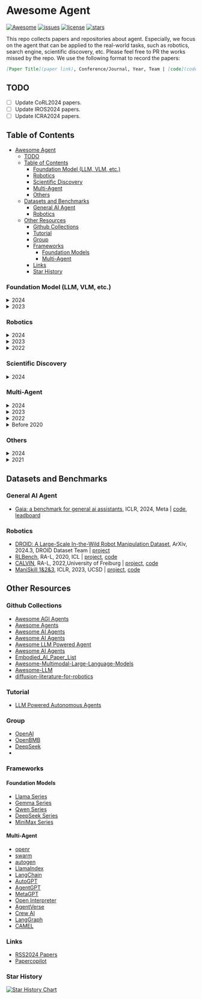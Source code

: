 # Awesome Agent

<!-- badge link https://github.com/badges/awesome-badges -->
<!-- [![Awesome](https://awesome.re/badge-flat2.svg)](https://awesome.re) -->
[![Awesome](https://awesome.re/badge.svg)](https://awesome.re)
[![issues](https://custom-icon-badges.herokuapp.com/github/issues-raw/weleen/awesome-agent?logo=issue)](https://github.com/weleen/awesome-agent/issues "issues")
[![license](https://custom-icon-badges.herokuapp.com/github/license/weleen/awesome-agent?logo=law&logoColor=white)](https://github.com/weleen/awesome-agent/blob/main/LICENSE?rgh-link-date=2021-08-09T18%3A10%3A26Z "license MIT")
[![stars](https://custom-icon-badges.herokuapp.com/github/stars/weleen/awesome-agent?logo=star)](https://github.com/weleen/awesome-agent/stargazers "stars")

This repo collects papers and repositories about agent. Especially, we focus on the agent that can be applied to the real-world tasks, such as robotics, search engine, scientific discovery, etc. Please feel free to PR the works missed by the repo. We use the following format to record the papers:
```md
[Paper Title](paper link), Conference/Journal, Year, Team | [code](code link), [project](project link)
```

## TODO

- [ ] Update CoRL2024 papers.
- [ ] Update IROS2024 papers.
- [ ] Update ICRA2024 papers.

## Table of Contents

- [Awesome Agent](#awesome-agent)
  - [TODO](#todo)
  - [Table of Contents](#table-of-contents)
    - [Foundation Model (LLM, VLM, etc.)](#foundation-model-llm-vlm-etc)
    - [Robotics](#robotics)
    - [Scientific Discovery](#scientific-discovery)
    - [Multi-Agent](#multi-agent)
    - [Others](#others)
  - [Datasets and Benchmarks](#datasets-and-benchmarks)
    - [General AI Agent](#general-ai-agent)
    - [Robotics](#robotics-1)
  - [Other Resources](#other-resources)
    - [Github Collections](#github-collections)
    - [Tutorial](#tutorial)
    - [Group](#group)
    - [Frameworks](#frameworks)
      - [Foundation Models](#foundation-models)
      - [Multi-Agent](#multi-agent-1)
    - [Links](#links)
    - [Star History](#star-history)

### Foundation Model (LLM, VLM, etc.)

<details><summary>2024</summary>

- [DeepSeek-R1: Incentivizing Reasoning Capability in LLMs via Reinforcement Learning](https://github.com/deepseek-ai/DeepSeek-R1/blob/main/DeepSeek_R1.pdf), Preprint, 2025.1, DeepSeek | [code](https://github.com/deepseek-ai/DeepSeek-R1)
- [DeepSeek-V3 Technical Report](https://github.com/deepseek-ai/DeepSeek-V3/blob/main/DeepSeek_V3.pdf), Preprint, 2024.12, DeepSeek | [code](https://github.com/deepseek-ai/DeepSeek-V3)
- [LLaVA-OneVision: Easy Visual Task Transfer](https://arxiv.org/pdf/2408.03326), ArXiv, 2024.8, NTU & Bytedance | [project](https://llava-vl.github.io/blog/2024-08-05-llava-onevision), [code](https://github.com/LLaVA-VL/LLaVA-NeXT)
- [VILA-U: a Unified Foundation Model Integrating Visual Understanding and Generation](https://arxiv.org/pdf/2409.04429), ArXiv, 2024.9, THU & MIT & NVIDIA & UCB & UCSD. | [project](https://hanlab.mit.edu/projects/vila-u), [code](https://github.com/mit-han-lab/vila-u)
- [Qwen2 & QwQ: Reflect Deeply on the Boundaries of the Unknown](https://arxiv.org/abs/2407.10671), ArXiv, 2024.7 & 2024.11, Qwen Team at Alibaba | [model](https://huggingface.co/Qwen/QwQ-32B-Preview), [project](https://huggingface.co/Qwen), [blog](https://qwenlm.github.io/blog/qwq-32b-preview/)
- [Marco-o1: Towards Open Reasoning Models for Open-Ended Solutions](https://arxiv.org/abs/2411.14405), ArXiv, 2024.11, AIDC-AI at Alibaba | [model](https://huggingface.co/AIDC-AI/Marco-o1), [code](https://github.com/AIDC-AI/Marco-o1)
- [O1 Journey: O1 Replication Journey – Part 2: Surpassing O1-preview through Simple Distillation Big Progress or Bitter Lesson?](https://arxiv.org/abs/2411.16489), ArXiv, 2024.11, GAIR SJTU | [code](https://github.com/GAIR-NLP/O1-Journey)
- [Gemma: Open models based on gemini research and technology](https://arxiv.org/abs/2403.08295), ArXiv, 2024.3, Google | [project](https://blog.google/technology/developers/gemma-open-models/)
- [Minicpm: Unveiling the potential of small language models with scalable training strategies](https://arxiv.org/pdf/2404.06395), CoLM, 2024, OpenBMB. | [blog](https://openbmb.vercel.app/?category=Blog), [code](https://github.com/OpenBMB/MiniCPM)
- [MiniCPM-V: A GPT-4V Level MLLM on Your Phone](https://arxiv.org/pdf/2408.01800), ArXiv, 2024, OpenBMB. | [code](https://github.com/OpenBMB/MiniCPM-V)
 </details>
 

<details><summary>2023</summary>

- [ReAct: Synergizing Reasoning and Acting in Language Models](https://openreview.net/pdf?id=WE_vluYUL-X), ICLR, 2023, Princeton & Google | [project](https://react-lm.github.io/), [code](https://github.com/ysymyth/ReAct)
</details>

### Robotics

<details><summary>2024</summary>

- [AgiBot World](https://agibot-world.com/), Zhiyuan Robot | [dataset](https://huggingface.co/agibot-world), [code](https://github.com/OpenDriveLab/AgiBot-World)
- [Genesis: A Generative and Universal Physics Engine for Robotics and Beyond](https://genesis-embodied-ai.github.io/), ArXiv, 2024. | [code](https://github.com/Genesis-Embodied-AI/Genesis), [project](https://genesis-embodied-ai.github.io/)
- [Grounding Large Language Models in Interactive Environments with Online Reinforcement Learning](https://arxiv.org/pdf/2302.02662), ICML, 2024, Inria. | [code](https://*github*.com/flowersteam/Grounding_LLMs_with_online_RL)
- [True Knowledge Comes from Practice: Aligning LLMs with Embodied Environments via Reinforcement Learning](https://arxiv.org/abs/2401.14151), ICLR2024, NTU. | [code](https://github.com/WeihaoTan/TWOSOME)
- [Stein Variational Ergodic Search](/2024/program/papers/1/), RSS, 2024
- [Parallel and Proximal Linear-Quadratic Methods for Real-Time Constrained Model-Predictive Control](/2024/program/papers/2/), RSS, 2024
- [Differentiable Robust Model Predictive Control](/2024/program/papers/3/), RSS, 2024
- [Computation-Aware Learning for Stable Control with Gaussian Process](/2024/program/papers/4/), RSS, 2024
- [Decentralized Multi-Robot Line-of-Sight Connectivity Maintenance under Uncertainty](/2024/program/papers/5/), RSS, 2024
- [Hamilton-Jacobi Reachability Analysis for Hybrid Systems with Controlled and Forced Transitions](/2024/program/papers/6/), RSS, 2024
- [JIGGLE: An Active Sensing Framework for Boundary Parameters Estimation in Deformable Surgical Environments](/2024/program/papers/7/), RSS, 2024
- [Conformalized Teleoperation: Confidently Mapping Human Inputs to High-Dimensional Robot Actions](/2024/program/papers/8/), RSS, 2024
- [Optimal Non-Redundant Manipulator Surface Coverage with Rank-Deficient Manipulability Constraints](/2024/program/papers/9/), RSS, 2024
- [AdaptiGraph: Material-Adaptive Graph-Based Neural Dynamics for Robotic Manipulation](/2024/program/papers/10/), RSS, 2024
- [Human-oriented Representation Learning for Robotic Manipulation](/2024/program/papers/11/), RSS, 2024
- [Dynamic On-Palm Manipulation via Controlled Sliding](/2024/program/papers/12/), RSS, 2024
- [Efficient Data Collection for Robotic Manipulation via Compositional Generalization](/2024/program/papers/13/), RSS, 2024
- [Demonstrating Learning from Humans on Open-Source Dexterous Robot Hands](/2024/program/papers/14/), RSS, 2024
- [Reconciling Reality through Simulation: A Real-To-Sim-to-Real Approach for Robust Manipulation](/2024/program/papers/15/), RSS, 2024
- [SAGE: Bridging Semantic and Actionable Parts for GEneralizable Articulated-Object Manipulation under Language Instructions](/2024/program/papers/16/), RSS, 2024
- [Demonstrating Event-Triggered Investigation and Sample Collection for Human Scientists using Field Robots and Large Foundation Models](/2024/program/papers/17/), RSS, 2024
- [CraterGrader: Autonomous Robotic Terrain Manipulation for Lunar Site Preparation and Earthmoving](/2024/program/papers/18/), RSS, 2024
- [POAM: Probabilistic Online Attentive Mapping for Efficient Robotic Information Gathering](/2024/program/papers/19/), RSS, 2024
- [Blending Data-Driven Priors in Dynamic Games](/2024/program/papers/20/), RSS, 2024
- [Demonstrating HOUND: A Low-cost Research Platform for High-speed Off-road Underactuated Nonholonomic Driving](/2024/program/papers/21/), RSS, 2024
- [Model Predictive Control for Aggressive Driving Over Uneven Terrain](/2024/program/papers/22/), RSS, 2024
- [Demonstrating CropFollow++: Robust Under-Canopy Navigation with Keypoints](/2024/program/papers/23/), RSS, 2024
- [SEEK: Semantic Reasoning for Object Goal Navigation in Real World Inspection Tasks](/2024/program/papers/24/), RSS, 2024
- [Yell At Your Robot: Improving On-the-Fly from Language Corrections](/2024/program/papers/25/), RSS, 2024
- [Task Adaptation in Industrial Human-Robot Interaction: Leveraging Riemannian Motion Policies](/2024/program/papers/26/), RSS, 2024
- [Risk-Calibrated Human-Robot Interaction via Set-Valued Intent Prediction](/2024/program/papers/27/), RSS, 2024
- [Constraint-Aware Intent Estimation for Dynamic Human-Robot Object Co-Manipulation](/2024/program/papers/28/), RSS, 2024
- [Demonstrating HumanTHOR: A Simulation Platform and Benchmark for Human-Robot Collaboration in a Shared Workspace](/2024/program/papers/29/), RSS, 2024
- [Developing Design Guidelines for Older Adults with Robot Learning from Demonstration](/2024/program/papers/30/), RSS, 2024
- [FLAIR: Feeding via Long-Horizon AcquIsition of Realistic dishes](/2024/program/papers/31/), RSS, 2024
- [The Benefits of Sound Resound: An In-Person Replication of the Ability of Character-Like Robot Sound to Improve Perceived Social Warmth](/2024/program/papers/32/), RSS, 2024
- [Leveraging Large Language Model for Heterogeneous Ad Hoc Teamwork Collaboration](/2024/program/papers/33/), RSS, 2024
- [INTERPRET: Interactive Predicate Learning from Language Feedback for Generalizable Task Planning](/2024/program/papers/34/), RSS, 2024
- [Safe Planning for Articulated Robots Using Reachability-based Obstacle Avoidance With Spheres](/2024/program/papers/35/), RSS, 2024
- [Motion Planning in Foliated Manifolds using Repetition Roadmap](/2024/program/papers/36/), RSS, 2024
- [Language-Augmented Symbolic Planner for Open-World Task Planning](/2024/program/papers/37/), RSS, 2024
- [Collision-Affording Point Trees: SIMD-Amenable Nearest Neighbors for Fast Motion Planning with Pointclouds](/2024/program/papers/38/), RSS, 2024
- [Homotopic Path Set Planning for Robot Manipulation and Navigation](/2024/program/papers/39/), RSS, 2024
- [Practice Makes Perfect: Planning to Learning Skill Parameter Policies](/2024/program/papers/40/), RSS, 2024
- [World Models for General Surgical Grasping](/2024/program/papers/41/), RSS, 2024
- [SpringGrasp: Synthesizing Compliant, Dexterous Grasps under Shape Uncertainty](/2024/program/papers/42/), RSS, 2024
- [DexCap: Scalable and Portable Mocap Data Collection System for Dexterous Manipulation](/2024/program/papers/43/), RSS, 2024
- [GRaCE: Balancing Multiple Criteria to Achieve Stable, Collision-Free, and Functional Grasps](/2024/program/papers/44/), RSS, 2024
- [Universal Manipulation Interface: In-The-Wild Robot Teaching Without In-The-Wild Robots](/2024/program/papers/45/), RSS, 2024
- [Learning Any-View 6DoF Robotic Grasping in Cluttered Scenes via Neural Surface Rendering](/2024/program/papers/46/), RSS, 2024
- [Demonstrating Adaptive Mobile Manipulation in Retail Environments](/2024/program/papers/47/), RSS, 2024
- [Diffusion Meets DAgger: Supercharging Eye-in-hand Imitation Learning](/2024/program/papers/48/), RSS, 2024
- [RT-H: Action Hierarchies using Language](/2024/program/papers/49/), RSS, 2024
- [RoboCasa: Large-Scale Simulation of Household Tasks for Generalist Robots](/2024/program/papers/50/), RSS, 2024
- [Render and Diffuse: Aligning Image and Action Spaces for Diffusion-based Behaviour Cloning](/2024/program/papers/51/), RSS, 2024
- [Vid2Robot: End-to-end Video-conditioned Policy Learning with Cross-Attention Transformers](/2024/program/papers/52/), RSS, 2024
- [Offline Imitation Learning Through Graph Search and Retrieval](/2024/program/papers/54/), RSS, 2024
- [RVT-2: Learning Precise Manipulation from Few Demonstrations](/2024/program/papers/55/), RSS, 2024
- [Imitation Bootstrapped Reinforcement Learning](/2024/program/papers/56/), RSS, 2024
- [Rethinking Robustness Assessment: Adversarial Attacks on Learning-based Quadrupedal Locomotion Controllers](/2024/program/papers/57/), RSS, 2024
- [Advancing Humanoid Locomotion: Mastering Challenging Terrains with Denoising World Model Learning](/2024/program/papers/58/), RSS, 2024
- [Agile But Safe: Learning Collision-Free High-Speed Legged Locomotion](/2024/program/papers/59/), RSS, 2024
- [RL2AC: Reinforcement Learning-based Rapid Online Adaptive Control for Legged Robot Robust Locomotion](/2024/program/papers/60/), RSS, 2024
- [HumanoidBench: Simulated Humanoid Benchmark for Whole-Body Locomotion and Manipulation](/2024/program/papers/61/), RSS, 2024
- [MOKA: Open-World Robotic Manipulation through Mark-Based Visual Prompting](/2024/program/papers/62/), RSS, 2024
- [Collaborative Planar Pushing of Polytopic Objects with Multiple Robots in Complex Scenes](/2024/program/papers/63/), RSS, 2024
- [AutoMate: Specialist and Generalist Assembly Policies over Diverse Geometries](/2024/program/papers/64/), RSS, 2024
- [An abstract theory of sensor eventification](/2024/program/papers/65/), RSS, 2024
- [Octopi: Object Property Reasoning with Large Tactile-Language Models](/2024/program/papers/66/), RSS, 2024
- [3D Diffusion Policy: Generalizable Visuomotor Policy Learning via Simple 3D Representations](/2024/program/papers/67/), RSS, 2024
- [HRP: Human affordances for Robotic Pre-training](/2024/program/papers/68/), RSS, 2024
- [MIRAGE: Cross-Embodiment Zero-Shot Policy Transfer with Cross-Painting](/2024/program/papers/69/), RSS, 2024
- [Broadcasting Support Relations Recursively from Local Dynamics for Object Retrieval in Clutters](/2024/program/papers/70/), RSS, 2024
- [Consistency Policy: Accelerated Visuomotor Policies via Consistency Distillation](/2024/program/papers/71/), RSS, 2024
- [CLOSURE: Fast Quantification of Pose Uncertainty Sets](/2024/program/papers/72/), RSS, 2024
- [GOAT: GO to Any Thing](/2024/program/papers/73/), RSS, 2024
- [Demonstrating Arena 3.0: Advancing Social Navigation in Collaborative and Highly Dynamic Environments](/2024/program/papers/74/), RSS, 2024
- [RAG-Driver: Generalisable Driving Explanations with Retrieval-Augmented In-Context Multi-Modal Large Language Model Learning](/2024/program/papers/75/), RSS, 2024
- [Dynamic Adversarial Attacks on Autonomous Driving Systems](/2024/program/papers/76/), RSS, 2024
- [Hierarchical Open-Vocabulary 3D Scene Graphs for Language-Grounded Robot Navigation](/2024/program/papers/77/), RSS, 2024
- [ScrewMimic: Bimanual Imitation from Human Videos with Screw Space Projection](/2024/program/papers/78/), RSS, 2024
- [NaVid: Video-based VLM Plans the Next Step for Vision-and-Language Navigation](/2024/program/papers/79/), RSS, 2024
- [RACER: Epistemic Risk-Sensitive RL Enables Fast Driving with Fewer Crashes](/2024/program/papers/80/), RSS, 2024
- [Khronos: A Unified Approach for Spatio-Temporal Metric-Semantic SLAM in Dynamic Environments](/2024/program/papers/81/), RSS, 2024
- [Demonstrating Agile Flight from Pixels without State Estimation](/2024/program/papers/82/), RSS, 2024
- [You’ve Got to Feel It To Believe It: Multi-Modal Bayesian Inference for Semantic and Property Prediction](/2024/program/papers/83/), RSS, 2024
- [AnyFeature-VSLAM: Automating the Usage of Any Feature into Visual SLAM](/2024/program/papers/84/), RSS, 2024
- [iMESA: Incremental Distributed Optimization for Collaborative Simultaneous Localization and Mapping](/2024/program/papers/85/), RSS, 2024
- [Scalable Distance-based Multi-Agent Relative State Estimation via Block Multiconvex Optimization](/2024/program/papers/86/), RSS, 2024
- [Experience-based multi-agent path finding with narrow corridors](/2024/program/papers/87/), RSS, 2024
- [Event-based Visual Inertial Velometer](/2024/program/papers/88/), RSS, 2024
- [Explore until Confident: Efficient Exploration for Embodied Question Answering](/2024/program/papers/89/), RSS, 2024
- [Octo: An Open-Source Generalist Robot Policy](/2024/program/papers/90/), RSS, 2024
- [Demonstrating OK-Robot: What Really Matters in Integrating Open-Knowledge Models for Robotics](/2024/program/papers/91/), RSS, 2024
- [Any-point Trajectory Modeling for Policy Learning](/2024/program/papers/92/), RSS, 2024
- [Pushing the Limits of Cross-Embodiment Learning for Manipulation and Navigation](/2024/program/papers/93/), RSS, 2024
- [DrEureka: Language Model Guided Sim-To-Real Transfer](/2024/program/papers/94/), RSS, 2024
- [Set It Up!: Functional Object Arrangement with Compositional Generative Models](/2024/program/papers/95/), RSS, 2024
- [Keypoint Action Tokens Enable In-Context Imitation Learning in Robotics](/2024/program/papers/96/), RSS, 2024
- [ConTac: Continuum-Emulated Soft Skinned Arm with Vision-based Shape Sensing and Contact-aware Manipulation](/2024/program/papers/97/), RSS, 2024
- [Function Based Sim-to-Real Learning for Shape Control of Deformable Free-form Surfaces](/2024/program/papers/98/), RSS, 2024
- [Safe & Accurate at Speed with Tendons: A Robot Arm for Exploring Dynamic Motion](/2024/program/papers/99/), RSS, 2024
- [Evolution and learning in differentiable robots](/2024/program/papers/100/), RSS, 2024
- [Construction of a Multiple-DOF Underactuated Gripper with Force-Sensing via Deep Learning](/2024/program/papers/101/), RSS, 2024
- [A Single Motor Nano Aerial Vehicle with Novel Peer-to-Peer Communication and Sensing Mechanism](/2024/program/papers/102/), RSS, 2024
- [Design and Control of a Bipedal Robotic Character](/2024/program/papers/103/), RSS, 2024
- [POLICEd RL: Learning Closed-Loop Robot Control Policies with Provable Satisfaction of Hard Constraints](/2024/program/papers/104/), RSS, 2024
- [Demonstrating Language-Grounded Motion Controller](/2024/program/papers/105/), RSS, 2024
- [VLMPC: Vision-Language Model Predictive Control for Robotic Manipulation](/2024/program/papers/106/), RSS, 2024
- [Expressive Whole-Body Control for Humanoid Robots](/2024/program/papers/107/), RSS, 2024
- [From Compliant to Rigid Contact Simulation: a Unified and Efficient Approach](/2024/program/papers/108/), RSS, 2024
- [MPCC++: Model Predictive Contouring Control for Time-Optimal Flight with Safety Constraints](/2024/program/papers/109/), RSS, 2024
- [Linear-time Differential Inverse Kinematics: an Augmented Lagrangian Perspective](/2024/program/papers/110/), RSS, 2024
- [A Trajectory Tracking Algorithm for the LSMS Family of Cable-Driven Cranes](/2024/program/papers/111/), RSS, 2024
- [AutoGPT+P: Affordance-based Task Planning using Large Language Models](/2024/program/papers/112/), RSS, 2024
- [Implicit Graph Search for Planning on Graphs of Convex Sets](/2024/program/papers/113/), RSS, 2024
- [Real-Time Anomaly Detection and Reactive Planning with Large Language Models](/2024/program/papers/114/), RSS, 2024
- [iHERO: Interactive Human-oriented Exploration and Supervision Under Scarce Communication](/2024/program/papers/115/), RSS, 2024
- [Who Plays First? Optimizing the Order of Play in Stackelberg Games with Many Robots](/2024/program/papers/116/), RSS, 2024
- [Goal-Reaching Trajectory Design Near Danger with Piecewise Affine Reach-avoid Computation](/2024/program/papers/117/), RSS, 2024
- [Partially Observable Task and Motion Planning with Uncertainty and Risk Awareness](/2024/program/papers/118/), RSS, 2024
- [Logic-Skill Programming: An Optimization-based Approach to Sequential Skill Planning](/2024/program/papers/119/), RSS, 2024
- [DROID: A Large-Scale In-The-Wild Robot Manipulation Dataset](/2024/program/papers/120/), RSS, 2024
- [Multimodal Diffusion Transformer: Learning Versatile Behavior from Multimodal Goals](/2024/program/papers/121/), RSS, 2024
- [Don't Start From Scratch: Behavioral Refinement via Interpolant-based Policy Diffusion](/2024/program/papers/122/), RSS, 2024
- [Learning Manipulation by Predicting Interaction](/2024/program/papers/123/), RSS, 2024
- [URDFormer: A Pipeline for Constructing Articulated Simulation Environments from Real-World Images](/2024/program/papers/124/), RSS, 2024
- [Learning to Learn Faster from Human Feedback with Language Model Predictive Control](/2024/program/papers/125/), RSS, 2024
- [Natural Language Can Help Bridge the Sim2Real Gap](/2024/program/papers/126/), RSS, 2024
- [PoCo: Policy Composition from and for Heterogeneous Robot Learning](/2024/program/papers/127/), RSS, 2024
- [Tilde: Teleoperation for Dexterous In-Hand Manipulation Learning with a DeltaHand](/2024/program/papers/128/), RSS, 2024
- [HACMan++: Spatially-Grounded Motion Primitives for Manipulation](/2024/program/papers/129/), RSS, 2024
- [RoboPack: Learning Tactile-Informed Dynamics Models for Dense Packing](/2024/program/papers/130/), RSS, 2024
- [Configuration Space Distance Fields for Manipulation Planning](/2024/program/papers/131/), RSS, 2024
- [Towards Tight Convex Relaxations for Contact-Rich Manipulation](/2024/program/papers/132/), RSS, 2024
- [THE COLOSSEUM: A Benchmark for Evaluating Generalization for Robotic Manipulation](/2024/program/papers/133/), RSS, 2024
- [One-Shot Imitation Learning with Invariance Matching for Robotic Manipulation](/2024/program/papers/134/), RSS, 2024
- [Tactile-Driven Non-Prehensile Object Manipulation via Extrinsic Contact Mode Control](/2024/program/papers/135/), RSS, 2024
- [Learning Multi-Agent Collaborative Manipulation for Long-Horizon Quadrupedal Pushing](https://arxiv.org/pdf/2411.07104), ArXiv, 2024, CMU & Google. | [project](https://collaborative-mapush.github.io/), [code](https://github.com/collaborative-mapush/MAPush)
- [ARMOR：Egocentric Perception for Humanoid Robot Collision Avoidance and Motion Planning](https://arxiv.org/abs/2412.00396), ArXiv, 2024.12. CMU & Apple
- [CASHER: Robot Learning with Super-Linear Scaling](https://arxiv.org/abs/2412.01770), ArXiv, 2024.12. MIT & UoW | [project](https://casher-robot-learning.github.io/CASHER/)
- [CogACT: A Foundational Vision-Language-Action Model for Synergizing Cognition and Action in Robotic Manipulation](https://arxiv.org/abs/2411.19650), ArXiv, 2024.12, MSRA Asia | [project](https://cogact.github.io/), [code](https://github.com/microsoft/CogACT)
- [Vision-Language Foundation Models as Effective Robot Imitators](https://arxiv.org/abs/2311.01378), ICLR, 2024, Bytedance | [project](https://roboflamingo.github.io/), [code](https://github.com/RoboFlamingo/RoboFlamingo)
- [DeeR-VLA: Dynamic Inference of Multimodal Large Language Models for Efficient Robot Execution](https://arxiv.org/pdf/2411.02359), ArXiv, 2024.11, Tsinghua & Bytedance | [code](https://github.com/yueyang130/DeeR-VLA)
- [π0: A Vision-Language-Action Flow Model for General Robot Control](https://www.physicalintelligence.company/download/pi0.pdf), ArXiv, 2024.10, Physical Intelligence | [project](https://physicalintelligence.company/blog/pi0), [code](https://github.com/PhysicalIntelligence/pi0)
- [GR-2: A Generative Video-Language-Action Model with Web-Scale Knowledge for Robot Manipulation](https://arxiv.org/abs/2410.06158), ArXiv, 2024.10, Bytedance | [project](https://gr2-manipulation.github.io/)
- [Scaling Proprioceptive-Visual Learning with Heterogeneous Pre-trained Transformers](https://arxiv.org/abs/2409.20537), ArXiv, 2024.9, MIT | [code](https://github.com/liruiw/HPT)
- [Mobile ALOHA Learning Bimanual Mobile Manipulation with Low-Cost Whole-Body Teleoperation](https://mobile-aloha.github.io/resources/mobile-aloha.pdf), CoRL, 2024, Stanford | [project](https://mobile-aloha.github.io/), [code](https://github.com/MarkFzp/mobile-aloha), [code2](https://github.com/MarkFzp/act-plus-plus)
- [OpenVLA: An Open-Source Vision-Language-Action Model](https://arxiv.org/abs/2406.09246), ArXiv, 2024.6, Stanford | [project](https://openvla.github.io/), [code](https://github.com/openvla/openvla)
- [RoboUniView: Visual-Language Model with Unified View Representation for Robotic Manipulation](https://arxiv.org/pdf/2406.18977), ArXiv, 2024.6, Meituan | [project](https://liufanfanlff.github.io/RoboUniview.github.io/), [code](https://github.com/liufanfanlff/RoboUniview)
- [RoboDreamer: Learning Compositional World Models for Robot Imagination](https://arxiv.org/pdf/2404.12377), ArXiv, 2024.4, HKUST & MIT & UCSD & Google Research | [project](https://robovideo.github.io/)
- [RT-Trajectory: Robotic Task Generalization via Hindsight Trajectory Sketches](https://arxiv.org/abs/2311.01977), ICLR, 2024, Google DeepMind | [project](https://rt-trajectory.github.io/)
- [ALOHA Unleashed 🌋: A Simple Recipe for Robot Dexterity](https://aloha-unleashed.github.io/assets/aloha_unleashed.pdf), ArXiv, 2024, Google DeepMind | [project](https://aloha-unleashed.github.io/)
- [HumanPlus Humanoid Shadowing and Imitation from Humans](https://humanoid-ai.github.io/HumanPlus.pdf), CoRL, 2024, Stanford | [project](https://humanoid-ai.github.io/), [code](https://github.com/MarkFzp/humanplus)
- [Universal Manipulation Interface In-The-Wild Robot Teaching Without In-The-Wild Robots](https://arxiv.org/abs/2402.10329), RSS, 2024, Stanford & Columbia | [project](https://umi-gripper.github.io/), [code](https://github.com/real-stanford/universal_manipulation_interface)
- [3D Diffusion Policy: Generalizable Visuomotor Policy Learning via Simple 3D Representations](https://arxiv.org/abs/2403.03954), RSS, 2024, Shanghai Qizhi Institute & SJTU & Tsinghua & Shanghai AI Lab | [project](https://3d-diffusion-policy.github.io/), [code](https://github.com/columbia-ai-robotics/diffusion_policy)
- [RDT-1B: a Diffusion Foundation Model for Bimanual Manipulation](https://arxiv.org/pdf/2410.07864), ArXiv, 2024, Tsinghua | [project](https://rdt-robotics.github.io/rdt-robotics/)
- [Multimodal Diffusion Transformer: Learning Versatile Behavior from Multimodal Goals](https://www.roboticsproceedings.org/rss20/p121.pdf), RSS, 2024, KIT | [project](https://intuitive-robots.github.io/mdt_policy/), [code](https://github.com/YanjieZe/3D-Diffusion-Policy)
- [Octo: An Open-Source Generalist Robot Policy](https://arxiv.org/pdf/2405.12213), ArXiv, 2024, UCB & Stanford & CMU & Google DeepMind | [project](https://octo-models.github.io/), [code](https://github.com/octo-models/octo)
- [Language Control Diffusion: Efficiently Scaling through Space, Time, and Tasks](https://arxiv.org/pdf/2210.15629), ICLR, 2024, Harvard | [project](https://lcd.eddie.win/), [code](https://github.com/ezhang7423/language-control-diffusion)
- [UniSim: Learning Interactive Real-World Simulators](https://openreview.net/pdf?id=sFyTZEqmUY), ICLR, 2024, UCB & Google DeepMind & MIT | [project](https://universal-simulator.github.io/unisim/)
</details>

<details><summary>2023</summary>

- [GR-1: Unleashing Large-Scale Video Generative Pre-training for Visual Robot Manipulation](https://arxiv.org/abs/2312.13139), ArXiv, 2023.12, Bytedance | [project](https://gr1-manipulation.github.io/), [code](https://github.com/bytedance/GR-1)
- [RT-2: Robotics Transformer for Real-World Control at Scale](https://arxiv.org/abs/2307.15818), CoRL, 2023, Google DeepMind |[project](https://robotics-transformer2.github.io/)
- [Open X-Embodiment: Robotic Learning Datasets and RT-X Models](https://arxiv.org/abs/2310.08864), CoRL Workshop, 2023, Open X-Embodiment Collaboration | [project](https://robotics-transformer-x.github.io/), [code](https://github.com/google-deepmind/open_x_embodiment)
- [VoxPoser: Composable 3D Value Maps for Robotic Manipulation with Language Models](https://arxiv.org/abs/2307.05973), CoRL, 2023, Stanford | [project](https://voxposer.github.io/), [code](https://github.com/huangwl18/VoxPoser)
- [Learning Fine-Grained Bimanual Manipulation with Low-Cost Hardware](https://arxiv.org/abs/2304.13705), RSS, 2023, Stanford | [project](https://tonyzhaozh.github.io/aloha/), [code](https://github.com/tonyzhaozh/aloha)
- [Diffusion Policy: Visuomotor Policy Learning via Action Diffusion](https://arxiv.org/abs/2303.04137v4), RSS2023 & IJRR2024, Columbia | [project](https://diffusion-policy.cs.columbia.edu/), [code](https://github.com/columbia-ai-robotics/diffusion_policy)
- [HULC++: Grounding Language with Visual Affordances over Unstructured Data](https://arxiv.org/pdf/2210.01911.pdf), ICRA, 2023, University of Freiburg | [project](http://hulc2.cs.uni-freiburg.de/), [code](https://github.com/mees/hulc2)
- [Learning Universal Policies via Text-Guided Video Generation](https://arxiv.org/pdf/2302.00111.pdf), NeurIPS, 2023, MIT & Google Brain | [project](https://universal-policy.github.io/unipi/), [unofficial code](https://github.com/flow-diffusion/AVDC)
- [Learning to Act from Actionless Videos through Dense Correspondences](https://arxiv.org/abs/2310.08576), ArXiv, 2023, National Taiwan University | [project](https://flow-diffusion.github.io/), [code](https://github.com/flow-diffusion/AVDC)
</details>

<details><summary>2022</summary>

- [Do As I Can, Not As I Say: Grounding Language in Robotic Affordances](https://say-can.github.io/assets/palm_saycan.pdf), CoRL, 2022, Google Robotics | [code](https://github.com/google-research/google-research/tree/master/saycan), [project](https://say-can.github.io/)
- [RT-1: Robotics Transformer for Real-World Control at Scale](https://arxiv.org/abs/2212.06817), ArXiv, 2022, Google Robotics | [code](https://github.com/google-research/robotics_transformer), [project](https://robotics-transformer1.github.io/)
</details>

<!-- ### Search Engine -->

### Scientific Discovery

<details><summary>2024</summary>

- [Agent Laboratory: Using LLM Agents as Research Assistants](https://huggingface.co/papers/2501.04227), ArXiv, 2025.1, AMD & JHU | [project](https://agentlaboratory.github.io/), [code](https://github.com/SamuelSchmidgall/AgentLaboratory)
</details>

### Multi-Agent

<details><summary>2024</summary>

- [WiS Platform: Enhancing Evaluation of LLM-Based Multi-Agent Systems Through Game-Based Analysis](https://arxiv.org/pdf/2412.03359), ArXiv, 2024.12, Alibaba. | [project](https://whoisspy.ai/), [code]()
- [Magentic-One: A Generalist Multi-Agent System for Solving Complex Tasks](https://arxiv.org/pdf/2411.04468), ArXiv, 2024, Microsoft. | [blog](https://aka.ms/magentic-one-blog), [code](https://github.com/microsoft/autogen/tree/main/python/packages/autogen-magentic-one)
- [SMoA: Improving Multi-agent Large Language Models with Sparse Mixture-of-Agents](https://github.com/David-Li0406/SMoA), ASU & MSU & KAUST & UT Austin. | [code](https://github.com/David-Li0406/SMoA)
- [Mixture-of-Agents Enhances Large Language Model Capabilities](https://arxiv.org/pdf/2406.04692), ArXiv, 2024. 6, Together AI. | [code](https://github.com/togethercomputer/moa)
- [AgentVerse: Facilitating Multi-Agent Collaboration and Exploring Emergent Behaviors](https://openreview.net/pdf?id=EHg5GDnyq1), ICLR, 2024. THU & BUPT & Tecent | [code](https://github.com/OpenBMB/AgentVerse)
- [Metagpt: Meta programming for multi-agent collaborative framework](https://openreview.net/forum?id=VtmBAGCN7o), ICLR, 2024. DeepWisdom & KAUST & XMU & CUHKSZ & NJU & UoPenn & UCB | [code](https://github.com/geekan/MetaGPT)
- [ChatDev: Communicative Agents for Software Development](https://aclanthology.org/2024.acl-long.810), ACL, 2024. THU & BUPT & DUT etc. | [code](https://github.com/OpenBMB/ChatDev)
- [Cybench: A Framework for Evaluating Cybersecurity Capabilities and Risk of Language Models](https://arxiv.org/abs/2408.08926), ArXiv, 2024.8 | [project](https://cybench.github.io), [code](https://github.com/andyzorigin/cybench)
- [Spider 2.0: Evaluating Language Models on Real-World Enterprise Text-to-SQL Workflows](https://arxiv.org/abs/2411.07763), ArXiv, 2024.11, HKU & Salesforce & Google Deepmind etc. | [project](https://spider2-sql.github.io/), [code](https://github.com/xlang-ai/Spider2)
- [Do as We Do, Not as You Think: the Conformity of Large Language Models](https://arxiv.org/abs/2410.12428), ArXiv, 2024.10, Cambridge | [project]()
- [Internet of Agents: Weaving a Web of Heterogeneous Agents for Collaborative Intelligence](https://arxiv.org/abs/2407.07061), ArXiv, 2024.7, THU & PKU & BUPT & Tencent | [project](https://openbmb.github.io/IoA/), [code](https://github.com/OpenBMB/IoA)
</details>

<details><summary>2023</summary>

- [AutoGen: Enabling Next-Gen LLM Applications via Multi-Agent Conversation](https://arxiv.org/pdf/2308.08155), ArXiv, 2023. MS & PSU & UoW | [code](https://github.com/microsoft/autogen)
- [CAMEL: Communicative Agents for “Mind” Exploration of Large Language Model Society](https://proceedings.neurips.cc/paper_files/paper/2023/file/a3621ee907def47c1b952ade25c67698-Paper-Conference.pdf), NeurIPS, 2023, KAUST. | [project](https://www.camel-ai.org/), [code](https://github.com/camel-ai/camel)
</details>

<details><summary>2022</summary>

- [Diversity is All You Need: Learning Skills without a Reward Function](https://openreview.net/forum?id=SJx63jRqFm), ICLR, 2019, CMU & UCB & Google. | [project](https://sites.google.com/view/diayn/), [code](https://github.com/ben-eysenbach/sac)
- [Multi-Agent Reinforcement Learning is A Sequence Modeling Problem](https://proceedings.neurips.cc/paper_files/paper/2022/file/69413f87e5a34897cd010ca698097d0a-Paper-Conference.pdf), NeurIPS, 2022, SJTU | [project](https://sites.google.com/view/multi-agent-transformer), [code](https://github.com/PKU-MARL/Multi-Agent-Transformer)
- [Trust Region Policy Optimisation in Multi-Agent Reinforcement Learning](https://openreview.net/forum?id=EcGGFkNTxdJ), ICLR, 2022, Oxford etc.
</details>

<details><summary>Before 2020</summary>

- [A actor-based architecture for customizing and controlling agent ensembles](https://agents.usask.ca/Papers/jamali-thati-agha-intelsys99.pdf), IEEE Intelligent Systems and their Applications, 1999, UIUC.
- [KQML as an agent communication language](https://dl.acm.org/doi/pdf/10.1145/191246.191322), CIKM, 1994.
</details>

### Others


<details><summary>2024</summary>

- [Haisor: Human-aware Indoor Scene Optimization via Deep Reinforcement Learning](https://dl.acm.org/doi/pdf/10.1145/3632947), ACM ToG, 2024, NVIDIA. | [project](https://research.nvidia.com/publication/2024-01_haisor-human-aware-indoor-scene-optimization-deep-reinforcement-learning)
</details>

<details><summary>2021</summary>

- [3D-FRONT: 3D Furnished Rooms with layOuts and semaNTics](https://openaccess.thecvf.com/content/ICCV2021/papers/Fu_3D-FRONT_3D_Furnished_Rooms_With_layOuts_and_semaNTics_ICCV_2021_paper.pdf), ICCV, 2021, Alibaba & CAS & SFU. | [project](https://tianchi.aliyun.com/specials/promotion/alibaba-3d-scene-dataset), [code](https://github.com/droid-dataset/droid_policy_learning)
- [Multi Agent Reinforcement Learning of 3D Furniture Layout Simulation in Indoor Graphics Scenes](https://arxiv.org/pdf/2102.09137), ICLR SimDL Workshop, 2021, Longfor & IBM. | [code(partial)](https://github.com/CODE-SUBMIT/simulator2)
</details>

## Datasets and Benchmarks

### General AI Agent

- [Gaia: a benchmark for general ai assistants](https://openreview.net/pdf?id=fibxvahvs3), ICLR, 2024, Meta | [code](https://huggingface.co/gaia-benchmark), [leadboard](https://huggingface.co/spaces/gaia-benchmark/leaderboard)

### Robotics

<!-- summarization: https://www.xiaohongshu.com/explore/6749e8180000000002039d5c?xsec_token=AB6HX5PMGw8lloV2aCTzOkguQIsjy9kG3eX7TsZV9zwew=&xsec_source=pc_collect -->
- [DROID: A Large-Scale In-the-Wild Robot Manipulation Dataset](https://arxiv.org/abs/2403.12945), ArXiv, 2024.3, DROID Dataset Team | [project](https://droid-dataset.github.io/)
- [RLBench](https://arxiv.org/abs/1909.12271), RA-L, 2020, ICL | [project](https://sites.google.com/view/rlbench), [code]((https://github.com/stepjam/RLBench))
- [CALVIN](https://arxiv.org/pdf/2112.03227.pdf), RA-L, 2022,University of Freiburg | [project](http://calvin.cs.uni-freiburg.de/), [code]((https://github.com/mees/calvin))
- [ManiSkill 1&2&3](https://arxiv.org/abs/2302.04659), ICLR, 2023, UCSD | [project](https://maniskill2.github.io/), [code](https://github.com/haosulab/ManiSkill)


## Other Resources

### Github Collections

- [Awesome AGI Agents](https://github.com/yzfly/Awesome-AGI-Agents)
- [Awesome Agents](https://github.com/kyrolabs/awesome-agents)
- [Awesome AI Agents](https://github.com/e2b-dev/awesome-ai-agents)
- [Awesome AI Agents](https://github.com/slavakurilyak/awesome-ai-agents)
- [Awesome LLM Powered Agent](https://github.com/hyp1231/awesome-llm-powered-agent)
- [Awesome AI Agents](https://github.com/Jenqyang/Awesome-AI-Agents)
- [Embodied_AI_Paper_List](https://github.com/HCPLab-SYSU/Embodied_AI_Paper_List)
- [Awesome-Multimodal-Large-Language-Models](https://github.com/BradyFU/Awesome-Multimodal-Large-Language-Models)
- [Awesome-LLM](https://github.com/Hannibal046/Awesome-LLM)
- [diffusion-literature-for-robotics](https://github.com/mbreuss/diffusion-literature-for-robotics)

### Tutorial

- [LLM Powered Autonomous Agents](https://lilianweng.github.io/posts/2023-06-23-agent/)

### Group

- [OpenAI](https://www.openai.com)
- [OpenBMB](https://github.com/OpenBMB)
- [DeepSeek](https://www.deepseek.com/)
- 

### Frameworks

#### Foundation Models

- [Llama Series](https://www.llama.com/)
- [Gemma Series](https://ai.google.dev/gemma)
- [Qwen Series](https://qwenlm.github.io/)
- [DeepSeek Series](https://www.deepseek.com/)
- [MiniMax Series](https://www.minimaxi.com/)


#### Multi-Agent

<!-- comparison: https://www.helicone.ai/blog/ai-agent-builders -->
- [openr](https://github.com/openreasoner/openr/)
- [swarm](https://github.com/openai/swarm)
- [autogen](https://github.com/microsoft/autogen)
- [LlamaIndex](https://github.com/run-llama/llama_index)
- [LangChain](https://github.com/langchain-ai/langchain)
- [AutoGPT](https://github.com/Significant-Gravitas/Auto-GPT)
- [AgentGPT](https://github.com/reworkd/AgentGPT)
- [MetaGPT](https://github.com/geekan/MetaGPT)
- [Open Interpreter](https://github.com/OpenInterpreter/open-interpreter)
- [AgentVerse](https://github.com/OpenBMB/AgentVerse)
- [Crew AI](https://github.com/crewAIInc/crewAI)
- [LangGraph](https://github.com/langchain-ai/langgraph)
- [CAMEL](https://github.com/camel-ai/camel)

### Links

- [RSS2024 Papers](https://roboticsconference.org/2024/program/papers/)
- [Papercopilot](https://papercopilot.com/statistics/#robotics)


### Star History
[![Star History Chart](https://api.star-history.com/svg?repos=weleen/awesome-agent&type=Timeline)](https://star-history.com/#weleen/awesome-agent&Timeline)

